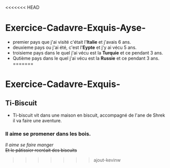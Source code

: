 <<<<<<< HEAD
# Exercice-Cadavre-Exquis-Ayse- 
* premier pays que j'ai visité c'était l'__Italie__ et j'avais 6 ans.
* deuxieme pays ou j'ai été, c'est l'__Eypte__ et j'y ai vécu 5 ans.
* troisieme pays dans le quel j'ai vécu est la __Turquie__ et ce pendant 3 ans.
* Qutième pays dans le quel j'ai vécu est la __Russie__ et ce pendant 3 ans.
=======
# Exercice-Cadavre-Exquis-
## Ti-Biscuit
* Ti-biscuit vit dans une maison en biscuit, accompagné de l'ane de Shrek il va faire une aventure.
### Il aime se promener dans les bois.  
*Il aime se faire manger*  
~~Et le pâtissier recréait des biscuits~~  
>>>>>>> ajout-kevinw
